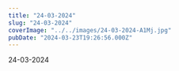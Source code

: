 ```yaml
---
title: "24-03-2024"
slug: "24-03-2024"
coverImage: "../../images/24-03-2024-A1Mj.jpg"
pubDate: "2024-03-23T19:26:56.000Z"
---
```


24-03-2024
